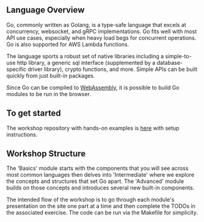 ## Language Overview
Go, commonly written as Golang, is a type-safe language that excels at concurrency, websocket, and gRPC implementations. Go fits well with most API use cases, especially when heavy load begs for concurrent operations. Go is also supported for AWS Lambda functions.

The language sports a robust set of native libraries including a simple-to-use http library, a generic sql interface (supplemented by a database-specific driver library), crypto functions, and more. Simple APIs can be built quickly from just built-in packages.

Since Go can be compiled to [WebAssembly](https://developer.mozilla.org/en-US/docs/WebAssembly), it is possible to build Go modules to be run in the browser.

## To get started
The workshop repository with hands-on examples is [here](https://github.com/avinasherupaka/go-workshop) with setup instructions.

## Workshop Structure
The 'Basics' module starts with the components that you will see across most common languages then delves into 'Intermediate' where we explore the concepts and structures that set Go apart. The 'Advanced' module builds on those concepts and introduces several new built-in components.

The intended flow of the workshop is to go through each module's presentation on the site one part at a time and then complete the TODOs in the associated exercise. The code can be run via the Makefile for simplicity.
